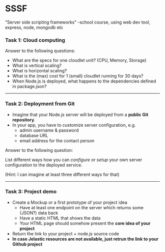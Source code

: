 # SSSF
"Server side scripting frameworks" -school course, using web dev tool, express, node, mongodb etc

### Task 1: Cloud computing 

Answer to the following questions:

* What are the specs for one cloudlet unit? (CPU, Memory,  Storage)
* What is vertical scaling?
* What is horizontal scaling?
* What is the (max) cost for 1 (small) cloudlet running for 30 days?
* When Node.js is deployed, what happens to the dependencies defined in package.json?

---

### Task 2: Deployment from Git

* Imagine that your Node.js server will be deployed from a **public Git repository**.
* In your app, you have to customize server configuration, e.g.
  * admin username & password
  * database URL
  * email address for the contact person

Answer to the following question:

List different ways how you can *configure* or *setup* your own server configuration to the deployed service.

(Hint: I can imagine at least three different ways for that)

---

### Task 3: Project demo

* Create a Mockup or a first prototype of your project idea
  * Have at least one endpoint on the server which returns some (JSON?) data back
  * Have a static HTML that shows the data 
  * Your HTML page should somehow present the **core idea of your project**
* Return the link to your project + node.js source code
* **In case Jelastic resources are not available, just retrun the link to your Github project**

